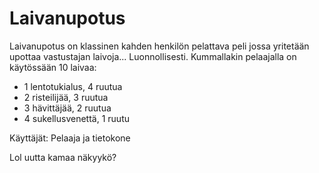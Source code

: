 # Laivanupotus
Laivanupotus on klassinen kahden henkilön pelattava peli jossa yritetään upottaa vastustajan laivoja... Luonnollisesti.
Kummallakin pelaajalla on käytössään 10 laivaa:
* 1 lentotukialus, 4 ruutua
* 2 risteilijää, 3 ruutua
* 3 hävittäjää, 2 ruutua
* 4 sukellusvenettä, 1 ruutu

Käyttäjät: Pelaaja ja tietokone

Lol uutta kamaa näkyykö?
